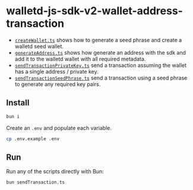 # walletd-js-sdk-v2-wallet-address-transaction

- [`createWallet.ts`](./createWallet.ts) shows how to generate a seed phrase and create a walletd seed wallet.
- [`generateAddress.ts`](./generateAddress.ts) shows how generate an address with the sdk and add it to the walletd wallet with all required metadata.
- [`sendTransactionPrivateKey.ts`](./sendTransactionPrivateKey.ts) send a transaction assuming the wallet has a single address / private key.
- [`sendTransactionSeedPhrase.ts`](./sendTransactionSeedPhrase.ts) send a transaction using a seed phrase to generate any required key pairs.

## Install

```sh
bun i
```

Create an `.env` and populate each variable.

```sh
cp .env.example .env
```

## Run

Run any of the scripts directly with Bun:

```sh
bun sendTransaction.ts
```
